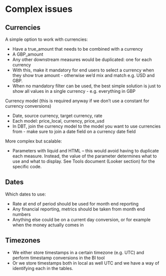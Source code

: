 # Complex issues

## Currencies
A simple option to work with currencies:
- Have a true_amount that needs to be combined with a currency 
- A GBP_amount
- Any other downstream measures would be duplicated: one for each currency 
- With this, make it mandatory for end users to select a currency when they show true amount - otherwise we’d mix and match e.g. USD and GBP. 
- When no mandatory filter can be used, the best simple solution is just to show all values in a single currency - e.g. everything in GBP

Currency model (this is required anyway if we don’t use a constant for currency conversions) 
- Date, source currency, target currency, rate 
- Each model: price_local, currency, price_usd
- In DBT, join the currency model to the model you want to use currencies from - make sure to join a date field on a currency date field 

More complex but scalable: 
- Parameters with liquid and HTML – this would avoid having to duplicate each measure. Instead, the value of the parameter determines what to use and what to display. See Tools document (Looker section) for the specific code. 

## Dates
Which dates to use: 
- Rate at end of period should be used for month end reporting
- Any financial reporting, metrics should be taken from month end numbers
- Anything else could be on a current day conversion, or for example when the money actually comes in 

## Timezones
- We either store timestamps in a certain timezone (e.g. UTC) and perform timestamp conversions in the BI tool
- Or we store timestamps both in local as well UTC and we have a way of identifying each in the tables. 
